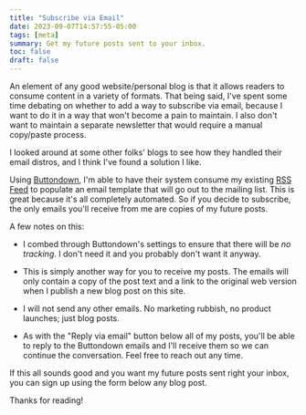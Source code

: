 ```yaml
---
title: "Subscribe via Email"
date: 2023-09-07T14:57:55-05:00
tags: [meta]
summary: Get my future posts sent to your inbox.
toc: false
draft: false
---
```


An element of any good website/personal blog is that it allows readers to consume content in a variety of formats. That being said, I've spent some time debating on whether to add a way to subscribe via email, because I want to do it in a way that won't become a pain to maintain. I also don't want to maintain a separate newsletter that would require a manual copy/paste process.

I looked around at some other folks' blogs to see how they handled their email distros, and I think I've found a solution I like.

Using [Buttondown](https://buttondown.email/refer/scottk), I'm able to have their system consume my existing [RSS Feed](/blog/index.xml) to populate an email template that will go out to the mailing list. This is great because it's all completely automated. So if you decide to subscribe, the only emails you'll receive from me are copies of my future posts.

A few notes on this:

- I combed through Buttondown's settings to ensure that there will be *no tracking*. I don't need it and you probably don't want it anyway.

- This is simply another way for you to receive my posts. The emails will only contain a copy of the post text and a link to the original web version when I publish a new blog post on this site.

- I will not send any other emails. No marketing rubbish, no product launches; just blog posts.

- As with the "Reply via email" button below all of my posts, you'll be able to reply to the Buttondown emails and I'll receive them so we can continue the conversation. Feel free to reach out any time.

If this all sounds good and you want my future posts sent right your inbox, you can sign up using the form below any blog post. 

Thanks for reading!